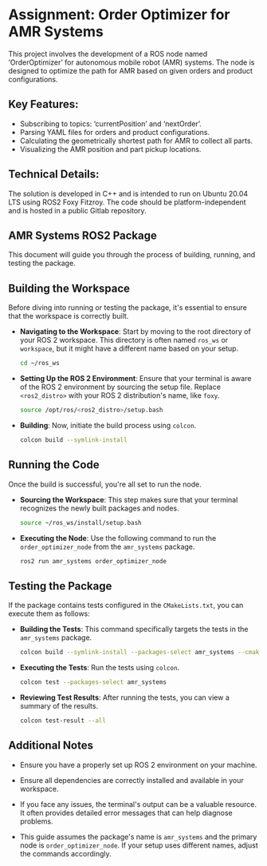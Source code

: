 # Assignment: Order Optimizer for AMR Systems

This project involves the development of a ROS node named ‘OrderOptimizer’ for autonomous mobile robot (AMR) systems. The node is designed to optimize the path for AMR based on given orders and product configurations. 

## Key Features:
- Subscribing to topics: ‘currentPosition’ and ‘nextOrder’.
- Parsing YAML files for orders and product configurations.
- Calculating the geometrically shortest path for AMR to collect all parts.
- Visualizing the AMR position and part pickup locations.

## Technical Details:
The solution is developed in C++ and is intended to run on Ubuntu 20.04 LTS using ROS2 Foxy Fitzroy. The code should be platform-independent and is hosted in a public Gitlab repository.


## AMR Systems ROS2 Package

This document will guide you through the process of building, running, and testing the package.

## **Building the Workspace**

Before diving into running or testing the package, it's essential to ensure that the workspace is correctly built.



- **Navigating to the Workspace**: 
  Start by moving to the root directory of your ROS 2 workspace. This directory is often named `ros_ws` or `workspace`, but it might have a different name based on your setup.
   ```bash
   cd ~/ros_ws
   ```

- **Setting Up the ROS 2 Environment**: 
  Ensure that your terminal is aware of the ROS 2 environment by sourcing the setup file. Replace `<ros2_distro>` with your ROS 2 distribution's name, like `foxy`.
   ```bash
   source /opt/ros/<ros2_distro>/setup.bash
   ```

- **Building**: 
  Now, initiate the build process using `colcon`.
   ```bash
   colcon build --symlink-install
   ```

## **Running the Code**

Once the build is successful, you're all set to run the node.

- **Sourcing the Workspace**: 
  This step makes sure that your terminal recognizes the newly built packages and nodes.
   ```bash
   source ~/ros_ws/install/setup.bash
   ```

- **Executing the Node**: 
  Use the following command to run the `order_optimizer_node` from the `amr_systems` package.
   ```bash
   ros2 run amr_systems order_optimizer_node
   ```

## **Testing the Package**

If the package contains tests configured in the `CMakeLists.txt`, you can execute them as follows:

- **Building the Tests**: 
  This command specifically targets the tests in the `amr_systems` package.
   ```bash
   colcon build --symlink-install --packages-select amr_systems --cmake-target tests
   ```

- **Executing the Tests**: 
  Run the tests using `colcon`.
   ```bash
   colcon test --packages-select amr_systems
   ```

- **Reviewing Test Results**: 
  After running the tests, you can view a summary of the results.
   ```bash
   colcon test-result --all
   ```

## **Additional Notes**

- Ensure you have a properly set up ROS 2 environment on your machine.
  
- Ensure all dependencies are correctly installed and available in your workspace.

- If you face any issues, the terminal's output can be a valuable resource. It often provides detailed error messages that can help diagnose problems.

- This guide assumes the package's name is `amr_systems` and the primary node is `order_optimizer_node`. If your setup uses different names, adjust the commands accordingly.
